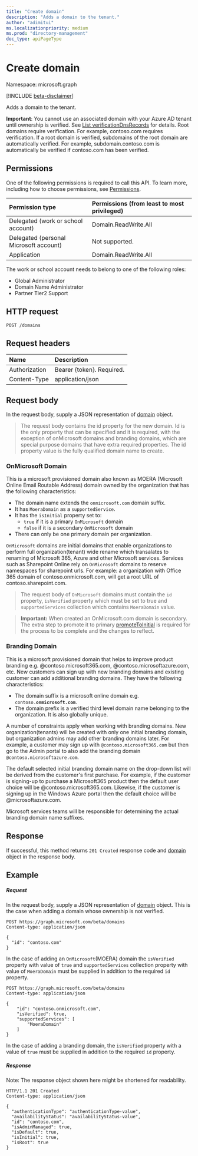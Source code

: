 ```yaml
---
title: "Create domain"
description: "Adds a domain to the tenant."
author: "adimitui"
ms.localizationpriority: medium
ms.prod: "directory-management"
doc_type: apiPageType
---
```


# Create domain

Namespace: microsoft.graph

[!INCLUDE [beta-disclaimer](../../includes/beta-disclaimer.md)]

Adds a domain to the tenant.

**Important**: You cannot use an associated domain with your Azure AD tenant until ownership is verified. See [List verificationDnsRecords](domain-list-verificationdnsrecords.md) for details. Root domains require verification. For example, contoso.com requires verification. If a root domain is verified, subdomains of the root domain are automatically verified. For example, subdomain.contoso.com is automatically be verified if contoso.com has been verified.

## Permissions

One of the following permissions is required to call this API. To learn more, including how to choose permissions, see [Permissions](/graph/permissions-reference).


|Permission type      | Permissions (from least to most privileged)              |
|:--------------------|:---------------------------------------------------------|
|Delegated (work or school account) | Domain.ReadWrite.All    |
|Delegated (personal Microsoft account) | Not supported.    |
|Application | Domain.ReadWrite.All |

The work or school account needs to belong to one of the following roles:

* Global Administrator
* Domain Name Administrator
* Partner Tier2 Support

## HTTP request

<!-- { "blockType": "ignored" } -->
```http
POST /domains
```

## Request headers

| Name       | Description|
|:---------------|:----------|
| Authorization  | Bearer {token}. Required.|
| Content-Type  | application/json |

## Request body

In the request body, supply a JSON representation of [domain](../resources/domain.md) object.

> The request body contains the id property for the new domain. Id is the only property that can be specified and it is required, with the exception of onMicrosoft domains and branding domains, which are special purpose domains that have extra required properties. The id property value is the fully qualified domain name to create.

### OnMicrosoft Domain

This is a microsoft provisioned domain also known as MOERA (Microsoft Online Email Routable Address) domain owned by the organization that has the following characteristics:

- The domain name extends the `onmicrosoft.com` domain suffix.
- It has `MoeraDomain` as a `supportedService`.
- It has the `isInitial` property set to:
  - `true` if it is a primary `OnMicrosoft` domain
  - `false` if it is a secondary `OnMicrosoft` domain
- There can only be one primary domain per organization.

`OnMicrosoft` domains are initial domains that enable organizations to perform full organization(tenant) wide rename which transalates to renaming of Microsoft 365, Azure and other Microsoft services. Services such as Sharepoint Online rely on `OnMicrosoft` domains to reserve namespaces for sharepoint urls. For example: a organization with Office 365 domain of contoso.onmicrosoft.com, will get a root URL of contoso.sharepoint.com.

> The request body of `OnMicrosoft` domains must contain the `id` property, `isVerified` property which must be set to true and `supportedServices` collection which contains `MoeraDomain` value.
<!---->
> **Important:**
> When created an OnMicrosoft.com domain is secondary. The extra step to promote it to primary [promoteToInitial](../api/domain-promoteToInitial.md) is required for the process to be complete and the changes to reflect.

### Branding Domain

This is a microsoft provisioned domain that helps to improve product branding e.g. @contoso.microsoft365.com, @contoso.microsoftazure.com, etc. New customers can sign up with new branding domains and existing customer can add additional branding domains. They have the following characteristics:

- The domain suffix is a microsoft online domain e.g. `contoso.`**`onmicrosoft.com`**.
- The domain prefix is a verified third level domain name belonging to the organization. It is also globally unique.

A number of constraints apply when working with branding domains. New organization(tenants) will be created with only one initial branding domain, but organization admins may add other branding domains later. For example, a customer may sign up with `@contoso.microsoft365.com` but then go to the Admin portal to also add the branding domain `@contoso.microsoftazure.com`.

The default selected initial branding domain name on the drop-down list will be derived from the customer's first purchase. For example, if the customer is signing-up to purchase a Microsoft365 product then the default user choice will be @contoso.microsoft365.com. Likewise, if the customer is signing up in the Windows Azure portal then the default choice will be @microsoftazure.com.

Microsoft services teams will be responsible for determining the actual branding domain name suffixes.

## Response

If successful, this method returns `201 Created` response code and [domain](../resources/domain.md) object in the response body.

## Example

##### Request

In the request body, supply a JSON representation of [domain](../resources/domain.md) object. This is the case when adding a domain whose ownership is not verified.

<!-- {
  "blockType": "request",
  "id": "create_domain_from_domains"
}-->
```http
POST https://graph.microsoft.com/beta/domains
Content-type: application/json

{
  "id": "contoso.com"
}
```

In the case of adding an `OnMicrosoft`(MOERA) domain the `isVerified` property with value of `true` and `supportedServices` collection property with value of `MoeraDomain` must be supplied in addition to the required `id` property.

```http
POST https://graph.microsoft.com/beta/domains
Content-type: application/json

{
    "id": "contoso.onmicrosoft.com",
    "isVerified": true,
    "supportedServices": [
        "MoeraDomain"
    ]
}
```

In the case of adding a branding domain, the `isVerified` property with a value of `true` must be supplied in addition to the required `id` property.

##### Response
Note: The response object shown here might be shortened for readability.
<!-- {
  "blockType": "response",
  "truncated": true,
  "@odata.type": "microsoft.graph.domain"
} -->
```http
HTTP/1.1 201 Created
Content-type: application/json

{
  "authenticationType": "authenticationType-value",
  "availabilityStatus": "availabilityStatus-value",
  "id": "contoso.com",
  "isAdminManaged": true,
  "isDefault": true,
  "isInitial": true,
  "isRoot": true
}
```

<!-- uuid: 8fcb5dbc-d5aa-4681-8e31-b001d5168d79
2015-10-25 14:57:30 UTC -->
<!--
{
  "type": "#page.annotation",
  "description": "Create domain",
  "keywords": "",
  "section": "documentation",
  "tocPath": "",
  "suppressions": []
}
-->
